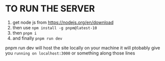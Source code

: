 # TO RUN THE SERVER

1. get node js from https://nodejs.org/en/download
2. then use `npm install -g pnpm@latest-10`
3. then `pnpm i`
4. and finally `pnpm run dev`

pnpm run dev will host the site locally on your machine
it will ptobably give you `running on localhost:3000` or something along those lines
